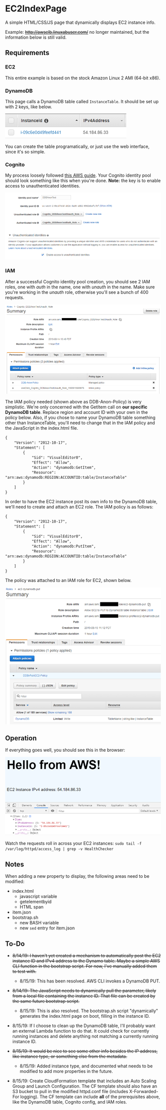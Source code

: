 # EC2IndexPage
A simple HTML/CSS/JS page that dynamically displays EC2 instance info. 

Example: ~~http://awselb.linuxabuser.com/~~ no longer maintained, but the information below is still valid.

## Requirements
### EC2
This entire example is based on the stock Amazon Linux 2 AMI (64-bit x86).

### DynamoDB
This page calls a DynamoDB table called `InstanceTable`. It should be set up with 2 keys, like below.

![DynamoDB](https://github.com/tylerapplebaum/EC2IndexPage/blob/master/docs/dynamodb_table.PNG "DynamoDB")

You can create the table programatically, or just use the web interface, since it's so simple.

### Cognito
My process loosely followed [this AWS guide](https://docs.aws.amazon.com/sdk-for-javascript/v2/developer-guide/getting-started-browser.html). Your Cognito identity pool should look something like this when you're done. **Note:** the key is to enable access to unauthenticated identities.

![Cognito](https://github.com/tylerapplebaum/EC2IndexPage/blob/master/docs/cognito.PNG "Cognito")

### IAM
After a successful Cognito identity pool creation, you should see 2 IAM roles, one with *auth* in the name, one with *unauth* in the name. Make sure you're working in the *unauth* role, otherwise you'll see a bunch of 400 requests.

![IAM1](https://github.com/tylerapplebaum/EC2IndexPage/blob/master/docs/iam1.png "IAM1")

The IAM policy needed (shown above as DDB-Anon-Policy) is very simplistic. We're only concerned with the GetItem call on **our specific DynamoDB table**. Replace region and account ID with your own in the policy below. Also, if you chose to name your DynamoDB table something other than InstanceTable, you'll need to change that in the IAM policy and the JavaScript in the index.html file.

```
{
    "Version": "2012-10-17",
    "Statement": [
        {
            "Sid": "VisualEditor0",
            "Effect": "Allow",
            "Action": "dynamodb:GetItem",
            "Resource": "arn:aws:dynamodb:REGION:ACCOUNTID:table/InstanceTable"
        }
    ]
}
```

In order to have the EC2 instance post its own info to the DynamoDB table, we'll need to create and attach an EC2 role. The IAM policy is as follows:

```
{
    "Version": "2012-10-17",
    "Statement": [
        {
            "Sid": "VisualEditor0",
            "Effect": "Allow",
            "Action": "dynamodb:PutItem",
            "Resource": "arn:aws:dynamodb:REGION:ACCOUNTID:table/InstanceTable"
        }
    ]
}
```

The policy was attached to an IAM role for EC2, shown below.

![EC2IAM](https://github.com/tylerapplebaum/EC2IndexPage/blob/master/docs/ec2role.png "EC2IAM")

## Operation
If everything goes well, you should see this in the browser:

![Success](https://github.com/tylerapplebaum/EC2IndexPage/blob/master/docs/success.PNG "Success")

Watch the requests roll in across your EC2 instances: `sudo tail -f /var/log/httpd/access_log | grep -v HealthChecker`

## Notes
When adding a new property to display, the following areas need to be modified:
* index.html
  * javascript variable
  * getelementbyid
  * HTML span
* item.json
* bootstrap.sh
  * new BASH variable
  * new `sed` entry for item.json

## To-Do
* ~~8/14/19: I haven't yet created a mechanism to automatically post the EC2 instance ID and IPv4 address to the Dynamo table. Maybe a simple AWS CLI function in the bootstrap script. For now, I've manually added them to test with.~~

  * 8/15/19: This has been resolved. AWS CLI invokes a DynamoDB PUT.

* ~~8/14/19: The JavaScript needs to dynamically pull the parameter, likely from a local file containing the instance ID. That file can be created by the same future bootstrap script.~~

  * 8/15/19: This is also resolved. The bootstrap.sh script "dynamically" generates the index.html page on boot, filling in the instance ID.

* 8/15/19: If I choose to clean up the DynamoDB table, I'll probably want an external Lambda function to do that. It could check for currently running instances and delete anything not matching a currently running instance ID.

* ~~8/15/19: It would be nice to see some other info besides the IP address, like instance type, or something else from the metadata.~~

  * 8/15/19: Added instance type, and documented what needs to be modified to add more properties in the future.

* 8/15/19: Create CloudFormation template that includes an Auto Scaling Group and Launch Configuration. The CF template should also have an S3 bucket to pull in the modified httpd.conf file (includes X-Forwarded-For logging). The CF template can include **all** of the prerequisites above, like the DynamoDB table, Cognito config, and IAM roles.
